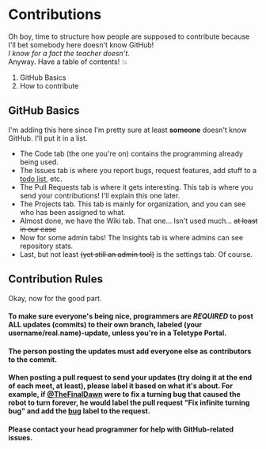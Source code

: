 # Contributions
Oh boy, time to structure how people are supposed to contribute because I'll bet somebody here doesn't know GitHub!  
*I know for a fact the teacher doesn't.*  
Anyway. Have a table of contents! :boom:  
1. GitHub Basics  
1. How to contribute  
  
## GitHub Basics
I'm adding this here since I'm pretty sure at least **someone** doesn't know GitHub. I'll put it in a list.  
* The Code tab (the one you're on) contains the programming already being used.  
* The Issues tab is where you report bugs, request features, add stuff to a [todo list,](https://github.com/TheFinalDawn/kalles-robotics/labels/To%20Do) etc.  
* The Pull Requests tab is where it gets interesting. This tab is where you send your contributions! I'll explain this one later.  
* The Projects tab. This tab is mainly for organization, and you can see who has been assigned to what.  
* Almost done, we have the Wiki tab. That one... Isn't used much... ~~at least in our case~~  
* Now for some admin tabs! The Insights tab is where admins can see repository stats.  
* Last, but not least ~~(yet still an admin tool)~~ is the settings tab. Of course.  
  
## Contribution Rules
Okay, now for the good part.  
#### To make sure everyone's being nice, programmers are ***REQUIRED*** to post ALL updates (commits) to their own branch, labeled (your username/real.name)-update, unless you're in a Teletype Portal.
#### The person posting the updates must add everyone else as contributors to the commit.
#### When posting a pull request to send your updates (try doing it at the end of each meet, at least), please label it based on what it's about. For example, if [@TheFinalDawn](https://github.com/TheFinalDawn) were to fix a turning bug that caused the robot to turn forever, he would label the pull request "Fix infinite turning bug" and add the [bug](https://github.com/TheFinalDawn/kalles-robotics/labels/bug) label to the request.
#### Please contact your head programmer for help with GitHub-related issues.
